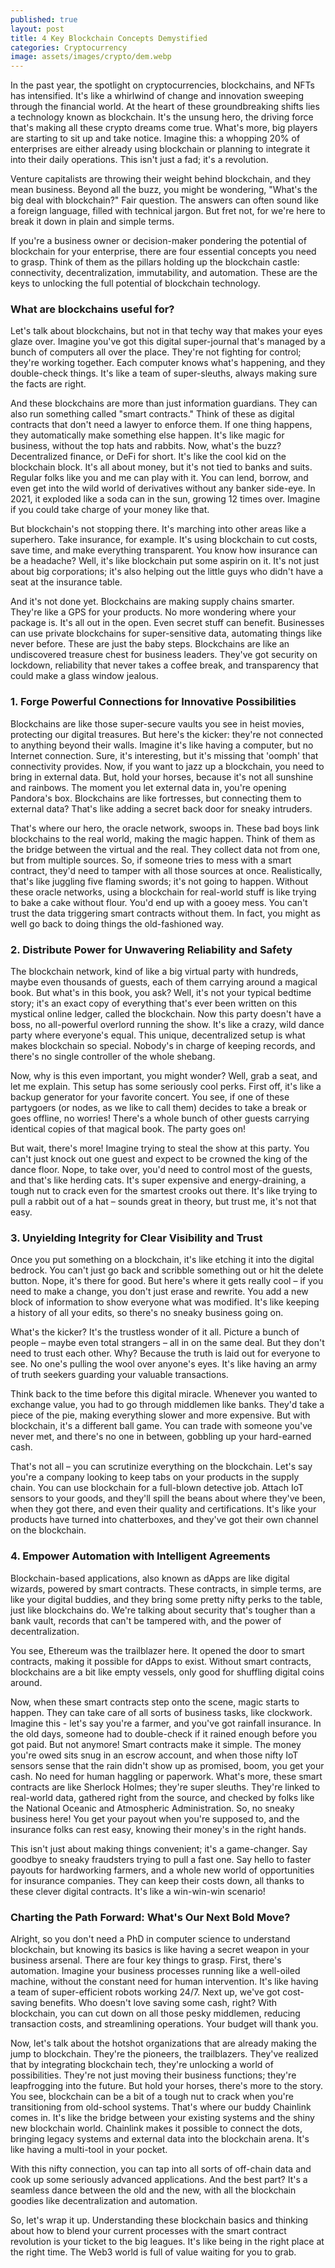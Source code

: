 ```yaml
---
published: true
layout: post
title: 4 Key Blockchain Concepts Demystified
categories: Cryptocurrency
image: assets/images/crypto/dem.webp
---
```


In the past year, the spotlight on cryptocurrencies, blockchains, and NFTs has intensified. It's like a whirlwind of change and innovation sweeping through the financial world. At the heart of these groundbreaking shifts lies a technology known as blockchain. It's the unsung hero, the driving force that's making all these crypto dreams come true. What's more, big players are starting to sit up and take notice. Imagine this: a whopping 20% of enterprises are either already using blockchain or planning to integrate it into their daily operations. This isn't just a fad; it's a revolution.

Venture capitalists are throwing their weight behind blockchain, and they mean business. Beyond all the buzz, you might be wondering, "What's the big deal with blockchain?" Fair question. The answers can often sound like a foreign language, filled with technical jargon. But fret not, for we're here to break it down in plain and simple terms.

If you're a business owner or decision-maker pondering the potential of blockchain for your enterprise, there are four essential concepts you need to grasp. Think of them as the pillars holding up the blockchain castle: connectivity, decentralization, immutability, and automation. These are the keys to unlocking the full potential of blockchain technology.

### What are blockchains useful for?
Let's talk about blockchains, but not in that techy way that makes your eyes glaze over. Imagine you've got this digital super-journal that's managed by a bunch of computers all over the place. They're not fighting for control; they're working together. Each computer knows what's happening, and they double-check things. It's like a team of super-sleuths, always making sure the facts are right.

And these blockchains are more than just information guardians. They can also run something called "smart contracts." Think of these as digital contracts that don't need a lawyer to enforce them. If one thing happens, they automatically make something else happen. It's like magic for business, without the top hats and rabbits.
Now, what's the buzz? Decentralized finance, or DeFi for short. It's like the cool kid on the blockchain block. It's all about money, but it's not tied to banks and suits. Regular folks like you and me can play with it. You can lend, borrow, and even get into the wild world of derivatives without any banker side-eye. In 2021, it exploded like a soda can in the sun, growing 12 times over. Imagine if you could take charge of your money like that.

But blockchain's not stopping there. It's marching into other areas like a superhero. Take insurance, for example. It's using blockchain to cut costs, save time, and make everything transparent. You know how insurance can be a headache? Well, it's like blockchain put some aspirin on it. It's not just about big corporations; it's also helping out the little guys who didn't have a seat at the insurance table.

And it's not done yet. Blockchains are making supply chains smarter. They're like a GPS for your products. No more wondering where your package is. It's all out in the open. Even secret stuff can benefit. Businesses can use private blockchains for super-sensitive data, automating things like never before.
These are just the baby steps. Blockchains are like an undiscovered treasure chest for business leaders. They've got security on lockdown, reliability that never takes a coffee break, and transparency that could make a glass window jealous.

### 1. Forge Powerful Connections for Innovative Possibilities
Blockchains are like those super-secure vaults you see in heist movies, protecting our digital treasures. But here's the kicker: they're not connected to anything beyond their walls. Imagine it's like having a computer, but no Internet connection. Sure, it's interesting, but it's missing that 'oomph' that connectivity provides.
Now, if you want to jazz up a blockchain, you need to bring in external data. But, hold your horses, because it's not all sunshine and rainbows. The moment you let external data in, you're opening Pandora's box. Blockchains are like fortresses, but connecting them to external data? That's like adding a secret back door for sneaky intruders.

That's where our hero, the oracle network, swoops in. These bad boys link blockchains to the real world, making the magic happen. Think of them as the bridge between the virtual and the real. They collect data not from one, but from multiple sources. So, if someone tries to mess with a smart contract, they'd need to tamper with all those sources at once. Realistically, that's like juggling five flaming swords; it's not going to happen.
Without these oracle networks, using a blockchain for real-world stuff is like trying to bake a cake without flour. You'd end up with a gooey mess. You can't trust the data triggering smart contracts without them. In fact, you might as well go back to doing things the old-fashioned way.

### 2. Distribute Power for Unwavering Reliability and Safety
The blockchain network, kind of like a big virtual party with hundreds, maybe even thousands of guests, each of them carrying around a magical book. But what's in this book, you ask? Well, it's not your typical bedtime story; it's an exact copy of everything that's ever been written on this mystical online ledger, called the blockchain.
Now this party doesn't have a boss, no all-powerful overlord running the show. It's like a crazy, wild dance party where everyone's equal. This unique, decentralized setup is what makes blockchain so special. Nobody's in charge of keeping records, and there's no single controller of the whole shebang.

Now, why is this even important, you might wonder? Well, grab a seat, and let me explain. This setup has some seriously cool perks. First off, it's like a backup generator for your favorite concert. You see, if one of these partygoers (or nodes, as we like to call them) decides to take a break or goes offline, no worries! There's a whole bunch of other guests carrying identical copies of that magical book. The party goes on!

But wait, there's more! Imagine trying to steal the show at this party. You can't just knock out one guest and expect to be crowned the king of the dance floor. Nope, to take over, you'd need to control most of the guests, and that's like herding cats. It's super expensive and energy-draining, a tough nut to crack even for the smartest crooks out there. It's like trying to pull a rabbit out of a hat – sounds great in theory, but trust me, it's not that easy.

### 3. Unyielding Integrity for Clear Visibility and Trust
Once you put something on a blockchain, it's like etching it into the digital bedrock. You can't just go back and scribble something out or hit the delete button. Nope, it's there for good. But here's where it gets really cool – if you need to make a change, you don't just erase and rewrite. You add a new block of information to show everyone what was modified. It's like keeping a history of all your edits, so there's no sneaky business going on.

What's the kicker? It's the trustless wonder of it all. Picture a bunch of people – maybe even total strangers – all in on the same deal. But they don't need to trust each other. Why? Because the truth is laid out for everyone to see. No one's pulling the wool over anyone's eyes. It's like having an army of truth seekers guarding your valuable transactions.

Think back to the time before this digital miracle. Whenever you wanted to exchange value, you had to go through middlemen like banks. They'd take a piece of the pie, making everything slower and more expensive. But with blockchain, it's a different ball game. You can trade with someone you've never met, and there's no one in between, gobbling up your hard-earned cash.

That's not all – you can scrutinize everything on the blockchain. Let's say you're a company looking to keep tabs on your products in the supply chain. You can use blockchain for a full-blown detective job. Attach IoT sensors to your goods, and they'll spill the beans about where they've been, when they got there, and even their quality and certifications. It's like your products have turned into chatterboxes, and they've got their own channel on the blockchain.

### 4. Empower Automation with Intelligent Agreements
Blockchain-based applications, also known as dApps are like digital wizards, powered by smart contracts. These contracts, in simple terms, are like your digital buddies, and they bring some pretty nifty perks to the table, just like blockchains do. We're talking about security that's tougher than a bank vault, records that can't be tampered with, and the power of decentralization.

You see, Ethereum was the trailblazer here. It opened the door to smart contracts, making it possible for dApps to exist. Without smart contracts, blockchains are a bit like empty vessels, only good for shuffling digital coins around.

Now, when these smart contracts step onto the scene, magic starts to happen. They can take care of all sorts of business tasks, like clockwork. Imagine this - let's say you're a farmer, and you've got rainfall insurance. In the old days, someone had to double-check if it rained enough before you got paid. But not anymore! Smart contracts make it simple. The money you're owed sits snug in an escrow account, and when those nifty IoT sensors sense that the rain didn't show up as promised, boom, you get your cash. No need for human haggling or paperwork.
What's more, these smart contracts are like Sherlock Holmes; they're super sleuths. They're linked to real-world data, gathered right from the source, and checked by folks like the National Oceanic and Atmospheric Administration. So, no sneaky business here! You get your payout when you're supposed to, and the insurance folks can rest easy, knowing their money's in the right hands.

This isn't just about making things convenient; it's a game-changer. Say goodbye to sneaky fraudsters trying to pull a fast one. Say hello to faster payouts for hardworking farmers, and a whole new world of opportunities for insurance companies. They can keep their costs down, all thanks to these clever digital contracts. It's like a win-win-win scenario!

### Charting the Path Forward: What's Our Next Bold Move?
Alright, so you don't need a PhD in computer science to understand blockchain, but knowing its basics is like having a secret weapon in your business arsenal. There are four key things to grasp. First, there's automation. Imagine your business processes running like a well-oiled machine, without the constant need for human intervention. It's like having a team of super-efficient robots working 24/7.
Next up, we've got cost-saving benefits. Who doesn't love saving some cash, right? With blockchain, you can cut down on all those pesky middlemen, reducing transaction costs, and streamlining operations. Your budget will thank you.

Now, let's talk about the hotshot organizations that are already making the jump to blockchain. They're the pioneers, the trailblazers. They've realized that by integrating blockchain tech, they're unlocking a world of possibilities. They're not just moving their business functions; they're leapfrogging into the future.
But hold your horses, there's more to the story. You see, blockchain can be a bit of a tough nut to crack when you're transitioning from old-school systems. That's where our buddy Chainlink comes in. It's like the bridge between your existing systems and the shiny new blockchain world. Chainlink makes it possible to connect the dots, bringing legacy systems and external data into the blockchain arena. It's like having a multi-tool in your pocket.

With this nifty connection, you can tap into all sorts of off-chain data and cook up some seriously advanced applications. And the best part? It's a seamless dance between the old and the new, with all the blockchain goodies like decentralization and automation.

So, let's wrap it up. Understanding these blockchain basics and thinking about how to blend your current processes with the smart contract revolution is your ticket to the big leagues. It's like being in the right place at the right time. The Web3 world is full of value waiting for you to grab.
